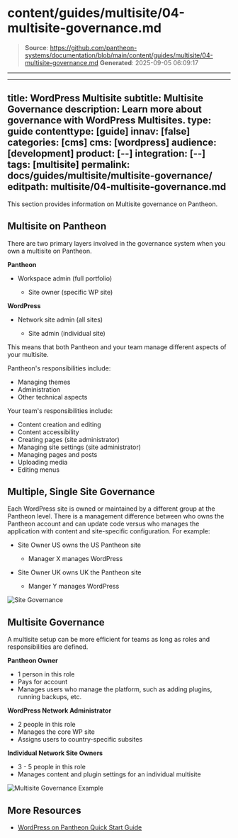 # content/guides/multisite/04-multisite-governance.md

> **Source**: https://github.com/pantheon-systems/documentation/blob/main/content/guides/multisite/04-multisite-governance.md
> **Generated**: 2025-09-05 06:09:17

---

---
title: WordPress Multisite
subtitle: Multisite Governance
description: Learn more about governance with WordPress Multisites.
type: guide
contenttype: [guide]
innav: [false]
categories: [cms]
cms: [wordpress]
audience: [development]
product: [--]
integration: [--]
tags: [multisite]
permalink: docs/guides/multisite/multisite-governance/
editpath: multisite/04-multisite-governance.md
---

This section provides information on Multisite governance on Pantheon.

## Multisite on Pantheon

There are two primary layers involved in the governance system when you own a multisite on Pantheon.

**Pantheon**

- Workspace admin (full portfolio)

    - Site owner (specific WP site)

**WordPress**

- Network site admin (all sites)

    - Site admin (individual site)

This means that both Pantheon and your team manage different aspects of your multisite.

Pantheon's responsibilities include:

- Managing themes
- Administration
- Other technical aspects

Your team's responsibilities include:

- Content creation and editing
- Content accessibility
- Creating pages (site administrator)
- Managing site settings (site administrator)
- Managing pages and posts
- Uploading media
- Editing menus

## Multiple, Single Site Governance

Each WordPress site is owned or maintained by a different group at the Pantheon level. There is a management difference between who owns the Pantheon account and can update code versus who manages the application with content and site-specific configuration. For example:

- Site Owner US owns the US Pantheon site

    - Manager X manages WordPress

- Site Owner UK owns UK the Pantheon site

    - Manger Y manages WordPress

![Site Governance](../../../images/site-governance-multisite2.png)

## Multisite Governance

A multisite setup can be more efficient for teams as long as roles and responsibilities are defined.

**Pantheon Owner**
- 1 person in this role
- Pays for account
- Manages users who manage the platform, such as adding plugins, running backups, etc.

**WordPress Network Administrator**

- 2 people in this role
- Manages the core WP site
- Assigns users to country-specific subsites

**Individual Network Site Owners**

- 3 - 5 people in this role
- Manages content and plugin settings for an individual multisite

![Multisite Governance Example](../../../images/multisite-governance-example2.png)

## More Resources

- [WordPress on Pantheon Quick Start Guide](/guides/wordpress-pantheon/)

